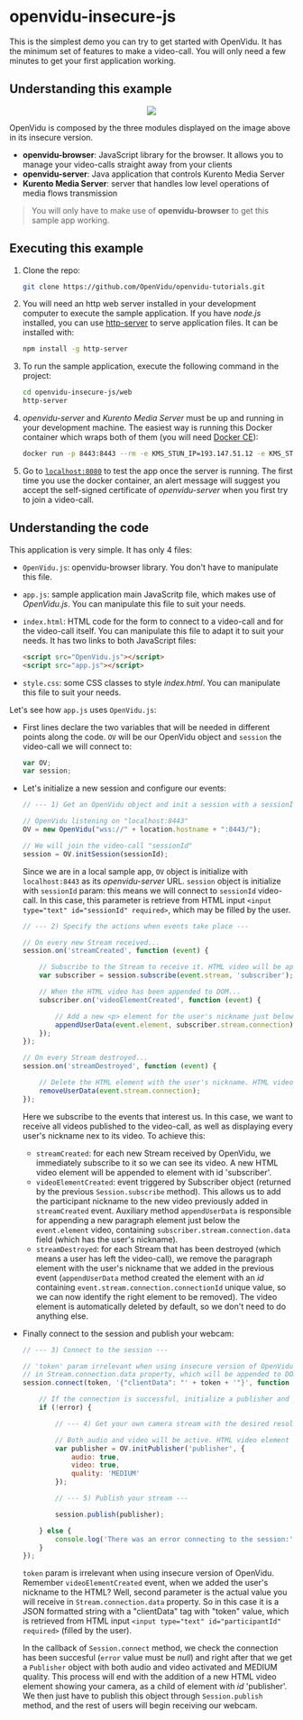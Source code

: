 # openvidu-insecure-js

This is the simplest demo you can try to get started with OpenVidu. It has the minimum set of features to make a video-call. You will only need a few minutes to get your first application working.

## Understanding this example

<p align="center">
  <img src="https://docs.google.com/uc?id=0B61cQ4sbhmWSeVBWdkFwWEtqNjA">
</p>

OpenVidu is composed by the three modules displayed on the image above in its insecure version.

- **openvidu-browser**: JavaScript library for the browser. It allows you to manage your video-calls straight away from your clients
- **openvidu-server**: Java application that controls Kurento Media Server
- **Kurento Media Server**: server that handles low level operations of media flows transmission

> You will only have to make use of **openvidu-browser** to get this sample app working.

## Executing this example

1. Clone the repo:

	```bash
	git clone https://github.com/OpenVidu/openvidu-tutorials.git
	```

2. You will need an http web server installed in your development computer to execute the sample application. If you have _node.js_ installed, you can use [http-server](https://github.com/indexzero/http-server) to serve application files. It can be installed with:

	```bash
	npm install -g http-server
	```

3. To run the sample application, execute the following command in the project:

	```bash
	cd openvidu-insecure-js/web
	http-server
	```

4. _openvidu-server_ and _Kurento Media Server_ must be up and running in your development machine. The easiest way is running this Docker container which wraps both of them (you will need [Docker CE](https://store.docker.com/search?type=edition&offering=community)):

	```bash
	docker run -p 8443:8443 --rm -e KMS_STUN_IP=193.147.51.12 -e KMS_STUN_PORT=3478 openvidu/openvidu-server-kms
	```

5. Go to [`localhost:8080`](http://localhost:8080) to test the app once the server is running. The first time you use the docker container, an alert message will suggest you accept the self-signed certificate of _openvidu-server_ when you first try to join a video-call.

## Understanding the code

This application is very simple. It has only 4 files:

- `OpenVidu.js`: openvidu-browser library. You don't have to manipulate this file. 
- `app.js`: sample application main JavaScritp file, which makes use of _OpenVidu.js_. You can manipulate this file to suit your needs.
- `index.html`: HTML code for the form to connect to a video-call and for the video-call itself. You can manipulate this file to adapt it to suit your needs. 
	It has two links to both JavaScript files: 
	```html
	<script src="OpenVidu.js"></script>
	<script src="app.js"></script>
	```

- `style.css`: some CSS classes to style _index.html_. You can manipulate this file to suit your needs.

Let's see how `app.js` uses `OpenVidu.js`:

- First lines declare the two variables that will be needed in different points along the code. `OV` will be our OpenVidu object and `session` the video-call we will connect to:

	```javascript
	var OV;
	var session;
	```

- Let's initialize a new session and configure our events:

	```javascript
	// --- 1) Get an OpenVidu object and init a session with a sessionId ---

	// OpenVidu listening on "localhost:8443"
	OV = new OpenVidu("wss://" + location.hostname + ":8443/");

	// We will join the video-call "sessionId"
	session = OV.initSession(sessionId);
	```
	Since we are in a local sample app, `OV` object is initialize with `localhost:8443` as its _openvidu-server_ URL. `session` object is initialize with `sessionId` param: this means we will connect to `sessionId` video-call. In this case, this parameter is retrieve from HTML input 	`<input type="text" id="sessionId" required>`, which may be filled by the user.

	```javascript
	// --- 2) Specify the actions when events take place ---

	// On every new Stream received...
	session.on('streamCreated', function (event) {

		// Subscribe to the Stream to receive it. HTML video will be appended to element with 'subscriber' id
		var subscriber = session.subscribe(event.stream, 'subscriber');

		// When the HTML video has been appended to DOM...
		subscriber.on('videoElementCreated', function (event) {

			// Add a new <p> element for the user's nickname just below its video
			appendUserData(event.element, subscriber.stream.connection);
		});
	});

	// On every Stream destroyed...
	session.on('streamDestroyed', function (event) {

		// Delete the HTML element with the user's nickname. HTML videos are automatically removed from DOM
		removeUserData(event.stream.connection);
	});
	```
	Here we subscribe to the events that interest us. In this case, we want to receive all videos published to the video-call, as well as displaying every user's nickname nex to its video. To achieve this:
	 - `streamCreated`: for each new Stream received by OpenVidu, we immediately subscribe to it so we can see its video. A new HTML video element will be appended to element with id 'subscriber'. 
	 - `videoElementCreated`: event triggered by Subscriber object (returned by the previous `Session.subscribe` method). This allows us to add the participant nickname to the new video previously added in `streamCreated` event. Auxiliary method `appendUserData` is responsible for appending a new paragraph element just below the `event.element` video, containing `subscriber.stream.connection.data` field (which has the user's nickname).
	 - `streamDestroyed`: for each Stream that has been destroyed (which means a user has left the video-call), we remove the paragraph element with the user's nickname that we added in the previous event (`appendUserData` method created the element with an _id_ containing `event.stream.connection.connectionId` unique value, so we can now identify the right element to be removed). The video element is automatically deleted by default, so we don't need to do anything else.

- Finally connect to the session and publish your webcam:

	```javascript
	// --- 3) Connect to the session ---

	// 'token' param irrelevant when using insecure version of OpenVidu. Second param will be received by every user
	// in Stream.connection.data property, which will be appended to DOM as the user's nickname
	session.connect(token, '{"clientData": "' + token + '"}', function (error) {

		// If the connection is successful, initialize a publisher and publish to the session
		if (!error) {

			// --- 4) Get your own camera stream with the desired resolution ---

			// Both audio and video will be active. HTML video element will be appended to element with 'publisher' id
			var publisher = OV.initPublisher('publisher', {
				audio: true,
				video: true,
				quality: 'MEDIUM'
			});

			// --- 5) Publish your stream ---

			session.publish(publisher);

		} else {
			console.log('There was an error connecting to the session:', error.code, error.message);
		}
	});
	```
	
	`token` param is irrelevant when using insecure version of OpenVidu. Remember `videoElementCreated` event, when we added the user's nickname to the HTML? Well, second parameter is the actual value you will receive in `Stream.connection.data` property. So in this case it is a JSON formatted string with a "clientData" tag with "token" value, which is retrieved from HTML input `<input type="text" id="participantId" required>` (filled by the user).
	
	In the callback of `Session.connect` method, we check the connection has been succesful (`error` value must be _null_) and right after that we get a `Publisher` object with both audio and video activated and MEDIUM quality. This process will end with the addition of a new HTML video element showing your camera, as a child of element with _id_ 'publisher'. We then just have to publish this object through `Session.publish` method, and the rest of users will begin receiving our webcam.